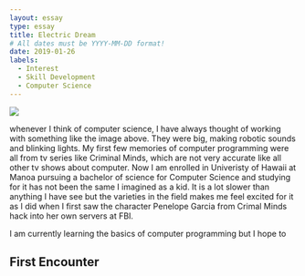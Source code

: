```yaml
---
layout: essay
type: essay
title: Electric Dream
# All dates must be YYYY-MM-DD format!
date: 2019-01-26
labels:
  - Interest
  - Skill Development
  - Computer Science
---
```

<img class="ui medium centered rounded image" src="gumsanaung.github.io/images/3401B922-CA97-4CF0-AE7A-50983E13B595.jpeg">

whenever I think of computer science, I have always thought of working with something like the image above. They were big, making robotic sounds and blinking lights. My first few memories of computer programming were all from tv series like Criminal Minds, which are not very accurate like all other tv shows about computer. Now I am enrolled in Univeristy of Hawaii at Manoa pursuing a bachelor of science for Computer Science and studying for it has not been the same I imagined as a kid. It is a lot slower than anything I have see but the varieties in the field makes me feel excited for it as I did when I first saw the character Penelope Garcia from Crimal Minds hack into her own servers at FBI.

I am currently learning the basics of computer programming but I hope to
## First Encounter
